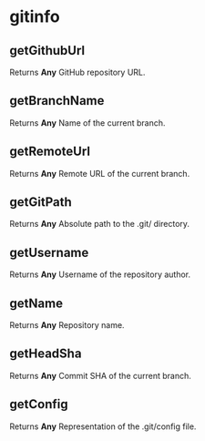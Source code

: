 # gitinfo

## getGithubUrl

Returns **Any** GitHub repository URL.

## getBranchName

Returns **Any** Name of the current branch.

## getRemoteUrl

Returns **Any** Remote URL of the current branch.

## getGitPath

Returns **Any** Absolute path to the .git/ directory.

## getUsername

Returns **Any** Username of the repository author.

## getName

Returns **Any** Repository name.

## getHeadSha

Returns **Any** Commit SHA of the current branch.

## getConfig

Returns **Any** Representation of the .git/config file.

